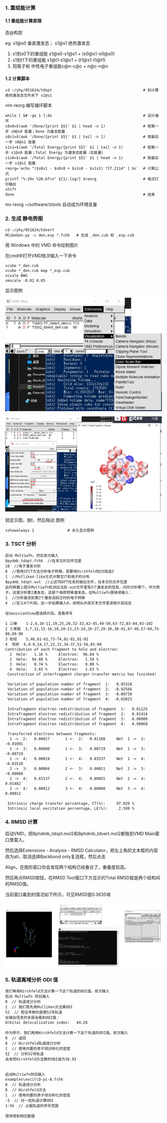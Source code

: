 ### 1. 重组能计算

#### 1.1 重组能计算原理

态@构型

eg. s1@s0 垂直激发态； s1@s1 绝热激发态

1. s1到s0下的重组能 s1@s0-s1@s1 + (s0@s1-s0@s0)
2. s1到t1下的重组能 s1@t1-s1@s1  + (t1@s1-t1@t1) 
3. 阳离子和 中性电子重组能c@n-c@c + n@c-n@n

#### 1.2 计算脚本


```
cd ~/yhy/051624/tdopt                                         # 到计算绝热激发态文件夹下 s1@s1
``` 
vim reorg  编写循环脚本
```                                     
while [ $# -ge 1 ];do                                         # 设计循环
s0s0=$(awk '/Done/{print $5}' $1 | head -n 1)                 # 取第一步 s0@s0 能量；Done 为基态能量                       
s0s1=$(awk '/Done/{print $5}' $1 | tail -n 1)                 # 取最后一步 s0@s1 能量
s1s1=$(awk '/Total Energy/{print $5}' $1 | tail -n 1)         # 取第一步 s1@s0 能量；Total Energy 为激发态能量（总能量）
s1s0=$(awk '/Total Energy/{print $5}' $1 | head -n 1)         # 取最后一步 s1@s1 能量
reorg=`echo "($s0s1 - $s0s0 + $s1s0 - $s1s1) *27.2114" | bc`  # 计算公式
printf "%-20s %20.6f\n" ${1/.log/} $reorg                     # 格式打印输出
shift
done                                                          # 结束
```
mv reorg ~/software/ztools  自动成为环境变量

### 2. 生成 静电势图


```
cd ~/yhy/051624/tdvert
MCubeGen.py -c den,esp *.fchk   # 生成 _den.cub 和 _esp.cub
```
用 Windows 中的 VMD 命令绘制图片

在cmd中打开VMD依次输入一下命令

```
vcube *_den.cub
vcube *_den.cub map *_esp.cub
vcsale BWG
vmscale -0.02 0.05
```
显示图例

![输入图片说明](img/%E5%BE%AE%E4%BF%A1%E6%88%AA20240521151137.png)

![输入图片说明](img/%E5%BE%AE%E4%BF%A120240521151544.png)

锁定示图，按t，然后拖动 图例
```
vshowalways 2               # 永久显示图例
```
### 3. TSCT 分析


```
启动 Multiwfn，然后依次输入
8pydmb_tdopt.fchk  //在本文的文件包里
18  //电子激发分析
8  //使用IFCT方法分析电子转移。若要用Hirshfeld划分就选2
1  //Mulliken-like方式计算空穴和电子的分布
8pydmb_tdopt.out  //上述TDDFT任务的输出文件，在本文的文件包里
此时屏幕上提示Multiwfn检测出当前.out文件里有5个激发态的信息，问你分析哪个。作为例子，这里分析第2激发态，这是个电荷转移激发态。在Multiwfn里继续输入：
1  //分析基态到第2个激发态跃迁时的电子转移
4  //定义4个片段。这一步如果输入0，说明从外部文本文件里读取片段设定

在GaussianView里选择片段，查看序号

1 三嗪    1-2,4,10-11,19,25,28,32-33,42-45,49-50,63-72,83-84,93-102
2 三苯胺  3,7,12,15-16,18,20-21,23-24,26-27,29-30,38-41,47-48,57-60,75-80,89-90
3 吡啶    5,46,61-62,73-74,81-82,91-92
4  芴桥  6,8-9,14,17,22,31,34-37,51-56,85-88
Contribution of each fragment to hole and electron:
  1  Hole:   1.16 %     Electron:  96.84 %
  2  Hole:  94.08 %     Electron:   1.50 %
  3  Hole:   0.74 %     Electron:   0.00 %
  4  Hole:   3.65 %     Electron:   1.63 %
 Construction of interfragment charger-transfer matrix has finished!

 Variation of population number of fragment  1:   0.95328
 Variation of population number of fragment  2:  -0.92566
 Variation of population number of fragment  3:  -0.00739
 Variation of population number of fragment  4:  -0.02023

 Intrafragment electron redistribution of fragment  1:   0.01125
 Intrafragment electron redistribution of fragment  2:   0.01414
 Intrafragment electron redistribution of fragment  3:   0.00000
 Intrafragment electron redistribution of fragment  4:   0.00060

 Transferred electrons between fragments:
  1 ->  2:   0.00017       1 <-  2:   0.91108     Net  1 ->  2:  -0.91091
  1 ->  3:   0.00000       1 <-  3:   0.00719     Net  1 ->  3:  -0.00719
  1 ->  4:   0.00019       1 <-  4:   0.03537     Net  1 ->  4:  -0.03518
  2 ->  3:   0.00004       2 <-  3:   0.00011     Net  2 ->  3:  -0.00008
  2 ->  4:   0.01537       2 <-  4:   0.00055     Net  2 ->  4:   0.01482
  3 ->  4:   0.00012       3 <-  4:   0.00000     Net  3 ->  4:   0.00012

 Intrinsic charge transfer percentage, CT(%):     97.020 %
 Intrinsic local excitation percentage, LE(%):     2.599 %

```

### 4. RMSD 计算

启动VMD，把8phdmb_tdopt.mol2和8phdmb_tdvert.mol2都拖到VMD Main窗口里载入。

然后选择Extensions - Analysis - RMSD Calculator，把左上角的文本框的内容改为all，取消选择Backbond only复选框，然后点击

Align，在图形窗口你会发现两个结构已经叠合了，重叠度较高。

然后再点RMSD按钮，在RMSD Tool窗口下方显示的Total RMSD就是两个结构间的RMSD值。

当前窗口看到的情况如下所示，可见RMSD是0.3635埃

![输入图片说明](img/RMSD.png)


### 5. 轨道离域分析 ODI 值

```
我们再用Hirshfeld方法计算一下这个轨道的ODI值。依次输入
启动 Multiwfn 然后输入
8  // 轨道成分分析
1  // 我们首先用Mulliken方法算ODI
52  // 假设考察的是第52号轨道
在输出信息的末尾会看到ODI值：
Orbital delocalization index:   44.28

作为例子，我们再用Hirshfeld方法计算一下这个轨道的ODI值。依次输入
0  // 返回
8  // Hirshfeld轨道成分分析
1  // 使用内置的原子球对称化的密度
52  // 分析52号轨道
会发现Hirshfeld方法算的ODI值为38.93


启动Multiwfn然后输入
examples\excit\D-pi-A.fchk
8  // 轨道成分分析
8  // Hirshfeld方法
1  // 使用内置的原子球对称化的密度
-5  // 对一批轨道计算ODI
1-56  // 占据轨道的序号范围

很快得到相应数据
```



























